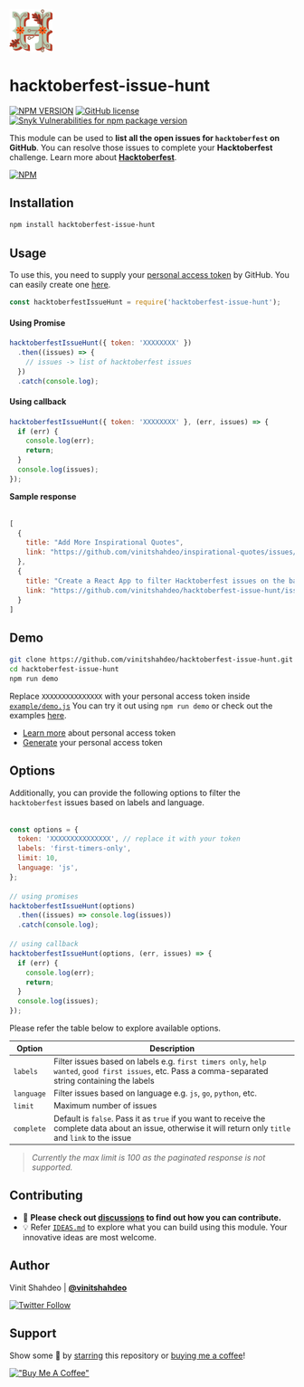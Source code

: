 <a href="https://vinitshahdeo.dev/hacktoberfest-2021">
  <img src="./assets/logo.png" width="15%" height="15%"/>
</a>

# hacktoberfest-issue-hunt 

[![NPM VERSION](http://img.shields.io/npm/v/hacktoberfest-issue-hunt.svg?style=flat&logo=npm)](https://www.npmjs.org/package/hacktoberfest-issue-hunt) [![GitHub license](https://img.shields.io/github/license/vinitshahdeo/inspirational-quotes.svg?style=flat&logo=github)](https://github.com/vinitshahdeo/inspirational-quotes/blob/master/LICENSE) [![Snyk Vulnerabilities for npm package version](https://img.shields.io/snyk/vulnerabilities/npm/hacktoberfest-issue-hunt.svg?color=9cf&logo=snyk)](https://www.npmjs.com/package/hacktoberfest-issue-hunt)

This module can be used to **list all the open issues for `hacktoberfest` on GitHub**. You can resolve those issues to complete your **Hacktoberfest** challenge. Learn more about **[Hacktoberfest](https://vinitshahdeo.dev/hacktoberfest-2021)**.

[![NPM](https://nodei.co/npm/hacktoberfest-issue-hunt.png?compact=true)](https://nodei.co/npm/hacktoberfest-issue-hunt/)

## Installation

```bash
npm install hacktoberfest-issue-hunt
```

## Usage

To use this, you need to supply your [personal access token](https://docs.github.com/en/authentication/keeping-your-account-and-data-secure/creating-a-personal-access-token) by GitHub. You can easily create one [here](https://github.com/settings/tokens/new?scopes=repo).

```js
const hacktoberfestIssueHunt = require('hacktoberfest-issue-hunt');
```

#### Using Promise

```js
hacktoberfestIssueHunt({ token: 'XXXXXXXX' })
  .then((issues) => {
    // issues -> list of hacktoberfest issues
  })
  .catch(console.log);
```

#### Using callback

```js
hacktoberfestIssueHunt({ token: 'XXXXXXXX' }, (err, issues) => {
  if (err) {
    console.log(err);
    return;
  }
  console.log(issues);
});

```

**Sample response**

```js

[
  {
    title: "Add More Inspirational Quotes",
    link: "https://github.com/vinitshahdeo/inspirational-quotes/issues/4",
  },
  {
    title: "Create a React App to filter Hacktoberfest issues on the basis of languages and labels",
    link: "https://github.com/vinitshahdeo/hacktoberfest-issue-hunt/issues/1",
  }
]

```

## Demo

```bash
git clone https://github.com/vinitshahdeo/hacktoberfest-issue-hunt.git
cd hacktoberfest-issue-hunt
npm run demo
```

Replace `XXXXXXXXXXXXXXX` with your personal access token inside [`example/demo.js`](https://github.com/vinitshahdeo/hacktoberfest-issue-hunt/blob/main/example/demo.js#L3) You can try it out using `npm run demo` or check out the examples [here](./example/demo.js).

- [Learn more](https://docs.github.com/en/authentication/keeping-your-account-and-data-secure/creating-a-personal-access-token) about personal access token
- [Generate](https://github.com/settings/tokens/new?scopes=repo) your personal access token


## Options

Additionally, you can provide the following options to filter the `hacktoberfest` issues based on labels and language.

```js

const options = {
  token: 'XXXXXXXXXXXXXXX', // replace it with your token
  labels: 'first-timers-only',
  limit: 10,
  language: 'js',
};

// using promises
hacktoberfestIssueHunt(options)
  .then((issues) => console.log(issues))
  .catch(console.log);

// using callback
hacktoberfestIssueHunt(options, (err, issues) => {
  if (err) {
    console.log(err);
    return;
  }
  console.log(issues);
});

```

Please refer the table below to explore available options.

| Option  | Description  |
|---|---|
| `labels`  | Filter issues based on labels e.g. `first timers only`, `help wanted`, `good first issues`, etc. Pass a comma-separated string containing the labels  |
| `language` | Filter issues based on language e.g. `js`, `go`, `python`, etc.  |
| `limit`  | Maximum number of issues |
| `complete`  | Default is `false`. Pass it as `true` if you want to receive the complete data about an issue, otherwise it will return only `title` and `link` to the issue |

> _Currently the max limit is 100 as the paginated response is not supported._

## Contributing

- 🚨 **Please check out [discussions](https://github.com/vinitshahdeo/hacktoberfest-issue-hunt/discussions/3) to find out how you can contribute.**
- :bulb: Refer [`IDEAS.md`](./IDEAS.md) to explore what you can build using this module. Your innovative ideas are most welcome.

## Author

Vinit Shahdeo | **[@vinitshahdeo](https://github.com/vinitshahdeo)**

[![Twitter Follow](https://img.shields.io/twitter/follow/Vinit_Shahdeo.svg?style=social)](https://twitter.com/Vinit_Shahdeo)

## Support

Show some 💙 by [starring](https://github.com/vinitshahdeo/hacktoberfest-issue-hunt/stargazers) this repository or [buying me a coffee](https://www.buymeacoffee.com/vinitshahdeo)!

[!["Buy Me A Coffee"](https://www.buymeacoffee.com/assets/img/custom_images/orange_img.png)](https://www.buymeacoffee.com/vinitshahdeo)

